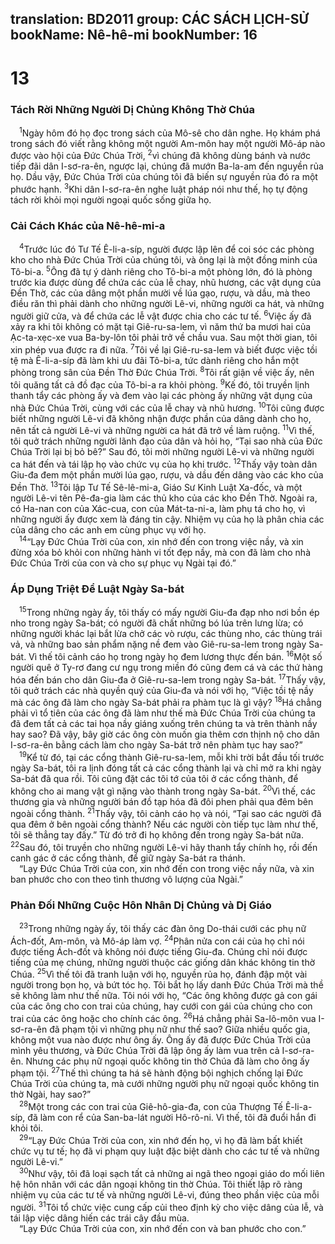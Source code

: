translation: BD2011
group: CÁC SÁCH LỊCH-SỬ
bookName: Nê-hê-mi 
bookNumber: 16
-------

<div class="title"><h1>13</h1><h3>Tách Rời Những Người Dị Chủng Không Thờ Chúa</h3></div>
<span class="verse ne_13_1"> <sup>1</sup>Ngày hôm đó họ đọc trong sách của Mô-sê cho dân nghe. Họ khám phá trong sách đó viết rằng không một người Am-môn hay một người Mô-áp nào được vào hội của Ðức Chúa Trời, </span>
<span class="verse ne_13_2"><sup>2</sup>vì chúng đã không dùng bánh và nước tiếp đãi dân I-sơ-ra-ên, ngược lại, chúng đã mướn Ba-la-am đến nguyền rủa họ. Dầu vậy, Ðức Chúa Trời của chúng tôi đã biến sự nguyền rủa đó ra một phước hạnh. </span>
<span class="verse ne_13_3"><sup>3</sup>Khi dân I-sơ-ra-ên nghe luật pháp nói như thế, họ tự động tách rời khỏi mọi người ngoại quốc sống giữa họ.<br/></span>
<div class="title"><h3>Cải Cách Khác của Nê-hê-mi-a</h3></div>
<span class="verse ne_13_4"> <sup>4</sup>Trước lúc đó Tư Tế Ê-li-a-síp, người được lập lên để coi sóc các phòng kho cho nhà Ðức Chúa Trời của chúng tôi, và ông lại là một đồng minh của Tô-bi-a. </span>
<span class="verse ne_13_5"><sup>5</sup>Ông đã tự ý dành riêng cho Tô-bi-a một phòng lớn, đó là phòng trước kia được dùng để chứa các của lễ chay, nhũ hương, các vật dụng của Ðền Thờ, các của dâng một phần mười về lúa gạo, rượu, và dầu, mà theo điều răn thì phải dành cho những người Lê-vi, những người ca hát, và những người giữ cửa, và để chứa các lễ vật được chia cho các tư tế. </span>
<span class="verse ne_13_6"><sup>6</sup>Việc ấy đã xảy ra khi tôi không có mặt tại Giê-ru-sa-lem, vì năm thứ ba mươi hai của Ạc-ta-xẹc-xe vua Ba-by-lôn tôi phải trở về chầu vua. Sau một thời gian, tôi xin phép vua được ra đi nữa. </span>
<span class="verse ne_13_7"><sup>7</sup>Tôi về lại Giê-ru-sa-lem và biết được việc tồi tệ mà Ê-li-a-síp đã làm khi ưu đãi Tô-bi-a, tức dành riêng cho hắn một phòng trong sân của Ðền Thờ Ðức Chúa Trời. </span>
<span class="verse ne_13_8"><sup>8</sup>Tôi rất giận về việc ấy, nên tôi quăng tất cả đồ đạc của Tô-bi-a ra khỏi phòng. </span>
<span class="verse ne_13_9"><sup>9</sup>Kế đó, tôi truyền lịnh thanh tẩy các phòng ấy và đem vào lại các phòng ấy những vật dụng của nhà Ðức Chúa Trời, cùng với các của lễ chay và nhũ hương. </span>
<span class="verse ne_13_10"><sup>10</sup>Tôi cũng được biết những người Lê-vi đã không nhận được phần của dâng dành cho họ, nên tất cả người Lê-vi và những người ca hát đã trở về làm ruộng. </span>
<span class="verse ne_13_11"><sup>11</sup>Vì thế, tôi quở trách những người lãnh đạo của dân và hỏi họ, “Tại sao nhà của Ðức Chúa Trời lại bị bỏ bê?” Sau đó, tôi mời những người Lê-vi và những người ca hát đến và tái lập họ vào chức vụ của họ khi trước. </span>
<span class="verse ne_13_12"><sup>12</sup>Thấy vậy toàn dân Giu-đa đem một phần mười lúa gạo, rượu, và dầu đến dâng vào các kho của Ðền Thờ. </span>
<span class="verse ne_13_13"><sup>13</sup>Tôi lập Tư Tế Sê-lê-mi-a, Giáo Sư Kinh Luật Xa-đốc, và một người Lê-vi tên Pê-đa-gia làm các thủ kho của các kho Ðền Thờ. Ngoài ra, có Ha-nan con của Xác-cua, con của Mát-ta-ni-a, làm phụ tá cho họ, vì những người ấy được xem là đáng tin cậy. Nhiệm vụ của họ là phân chia các của dâng cho các anh em cùng phục vụ với họ.<br/></span>
<span class="verse ne_13_14"> <sup>14</sup>“Lạy Ðức Chúa Trời của con, xin nhớ đến con trong việc nầy, và xin đừng xóa bỏ khỏi con những hành vi tốt đẹp nầy, mà con đã làm cho nhà Ðức Chúa Trời của con và cho sự phục vụ Ngài tại đó.”<br/></span>
<div class="title"><h3>Áp Dụng Triệt Ðể Luật Ngày Sa-bát</h3></div>
<span class="verse ne_13_15"> <sup>15</sup>Trong những ngày ấy, tôi thấy có mấy người Giu-đa đạp nho nơi bồn ép nho trong ngày Sa-bát; có người đã chất những bó lúa trên lưng lừa; có những người khác lại bắt lừa chở các vò rượu, các thùng nho, các thùng trái vả, và những bao sản phẩm nặng nề đem vào Giê-ru-sa-lem trong ngày Sa-bát. Vì thế tôi cảnh cáo họ trong ngày họ đem lương thực đến bán. </span>
<span class="verse ne_13_16"><sup>16</sup>Một số người quê ở Ty-rơ đang cư ngụ trong miền đó cũng đem cá và các thứ hàng hóa đến bán cho dân Giu-đa ở Giê-ru-sa-lem trong ngày Sa-bát. </span>
<span class="verse ne_13_17"><sup>17</sup>Thấy vậy, tôi quở trách các nhà quyền quý của Giu-đa và nói với họ, “Việc tồi tệ nầy mà các ông đã làm cho ngày Sa-bát phải ra phàm tục là gì vậy? </span>
<span class="verse ne_13_18"><sup>18</sup>Há chẳng phải vì tổ tiên của các ông đã làm như thế mà Ðức Chúa Trời của chúng ta đã đem tất cả các tai họa nầy giáng xuống trên chúng ta và trên thành nầy hay sao? Ðã vậy, bây giờ các ông còn muốn gia thêm cơn thịnh nộ cho dân I-sơ-ra-ên bằng cách làm cho ngày Sa-bát trở nên phàm tục hay sao?”<br/></span>
<span class="verse ne_13_19"> <sup>19</sup>Kể từ đó, tại các cổng thành Giê-ru-sa-lem, mỗi khi trời bắt đầu tối trước ngày Sa-bát, tôi ra lịnh đóng tất cả các cổng thành lại và chỉ mở ra khi ngày Sa-bát đã qua rồi. Tôi cũng đặt các tôi tớ của tôi ở các cổng thành, để không cho ai mang vật gì nặng vào thành trong ngày Sa-bát. </span>
<span class="verse ne_13_20"><sup>20</sup>Vì thế, các thương gia và những người bán đồ tạp hóa đã đôi phen phải qua đêm bên ngoài cổng thành. </span>
<span class="verse ne_13_21"><sup>21</sup>Thấy vậy, tôi cảnh cáo họ và nói, “Tại sao các người đã qua đêm ở bên ngoài cổng thành? Nếu các người còn tiếp tục làm như thế, tôi sẽ thẳng tay đấy.” Từ đó trở đi họ không đến trong ngày Sa-bát nữa. </span>
<span class="verse ne_13_22"><sup>22</sup>Sau đó, tôi truyền cho những người Lê-vi hãy thanh tẩy chính họ, rồi đến canh gác ở các cổng thành, để giữ ngày Sa-bát ra thánh.<br/> “Lạy Ðức Chúa Trời của con, xin nhớ đến con trong việc nầy nữa, và xin ban phước cho con theo tình thương vô lượng của Ngài.”<br/></span>
<div class="title"><h3>Phản Ðối Những Cuộc Hôn Nhân Dị Chủng và Dị Giáo</h3></div>
<span class="verse ne_13_23"> <sup>23</sup>Trong những ngày ấy, tôi thấy các đàn ông Do-thái cưới các phụ nữ Ách-đốt, Am-môn, và Mô-áp làm vợ. </span>
<span class="verse ne_13_24"><sup>24</sup>Phân nửa con cái của họ chỉ nói được tiếng Ách-đốt và không nói được tiếng Giu-đa. Chúng chỉ nói được tiếng của mẹ chúng, những người thuộc các giống dân khác không tin thờ Chúa. </span>
<span class="verse ne_13_25"><sup>25</sup>Vì thế tôi đã tranh luận với họ, nguyền rủa họ, đánh đập một vài người trong bọn họ, và bứt tóc họ. Tôi bắt họ lấy danh Ðức Chúa Trời mà thề sẽ không làm như thế nữa. Tôi nói với họ, “Các ông không được gả con gái của các ông cho con trai của chúng, hay cưới con gái của chúng cho con trai của các ông hoặc cho chính các ông. </span>
<span class="verse ne_13_26"><sup>26</sup>Há chẳng phải Sa-lô-môn vua I-sơ-ra-ên đã phạm tội vì những phụ nữ như thế sao? Giữa nhiều quốc gia, không một vua nào được như ông ấy. Ông ấy đã được Ðức Chúa Trời của mình yêu thương, và Ðức Chúa Trời đã lập ông ấy làm vua trên cả I-sơ-ra-ên. Nhưng các phụ nữ ngoại quốc không tin thờ Chúa đã làm cho ông ấy phạm tội. </span>
<span class="verse ne_13_27"><sup>27</sup>Thế thì chúng ta há sẽ hành động bội nghịch chống lại Ðức Chúa Trời của chúng ta, mà cưới những người phụ nữ ngoại quốc không tin thờ Ngài, hay sao?”<br/></span>
<span class="verse ne_13_28"> <sup>28</sup>Một trong các con trai của Giê-hô-gia-đa, con của Thượng Tế Ê-li-a-síp, đã làm con rể của San-ba-lát người Hô-rô-ni. Vì thế, tôi đã đuổi hắn đi khỏi tôi.<br/></span>
<span class="verse ne_13_29"> <sup>29</sup>“Lạy Ðức Chúa Trời của con, xin nhớ đến họ, vì họ đã làm bất khiết chức vụ tư tế; họ đã vi phạm quy luật đặc biệt dành cho các tư tế và những người Lê-vi.”<br/></span>
<span class="verse ne_13_30"> <sup>30</sup>Như vậy, tôi đã loại sạch tất cả những ai ngã theo ngoại giáo do mối liên hệ hôn nhân với các dân ngoại không tin thờ Chúa. Tôi thiết lập rõ ràng nhiệm vụ của các tư tế và những người Lê-vi, đúng theo phần việc của mỗi người. </span>
<span class="verse ne_13_31"><sup>31</sup>Tôi tổ chức việc cung cấp củi theo định kỳ cho việc dâng của lễ, và tái lập việc dâng hiến các trái cây đầu mùa.<br/> “Lạy Ðức Chúa Trời của con, xin nhớ đến con và ban phước cho con.”<br/></span>
